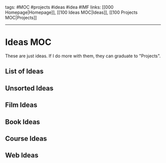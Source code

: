 tags: #MOC #projects #ideas #idea #IMF
links: [[000 Homepage|Homepage]], [[100 Ideas MOC|Ideas]], [[100 Projects MOC|Projects]]

---
# Ideas MOC
These are just ideas. If I do more with them, they can graduate to "Projects".

## List of Ideas

## Unsorted Ideas

## Film Ideas 

## Book Ideas

## Course Ideas

## Web Ideas
